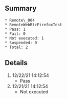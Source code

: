 ## Summary
	* Remote\_004
	* RemoteWebRtcFirefoxTest
	* Pass: 1
	* Fail: 0
	* Not executed: 1
	* Suspended: 0
	* Total: 2
## Details
1. 12/22/21 14:12:54
	* Pass
2. 12/21/21 14:12:54
	* Not executed
